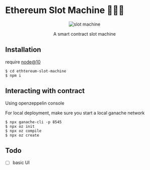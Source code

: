 # Ethereum Slot Machine 🎰🎰🎰
<p align="center">
<img src="https://external-content.duckduckgo.com/iu/?u=http%3A%2F%2Fwww.emoji.co.uk%2Ffiles%2Fgoogle-emojis%2Factivity-android%2F8354-slot-machine.png&f=1&nofb=1" alt="slot machine"?>
<p align="center">A smart contract slot machine</p>
</p>


## Installation

require [node@10](https://formulae.brew.sh/formula/node@10)
```
$ cd ethtereum-slot-machine
$ npm i
```
## Interacting with contract

Using openzeppelin console

For local deployment, make sure you start a local ganache network
```
$ npx ganache-cli -p 8545
$ npx oz init
$ npx oz compile
$ npx oz create
```
## Todo

- [ ] basic UI 
